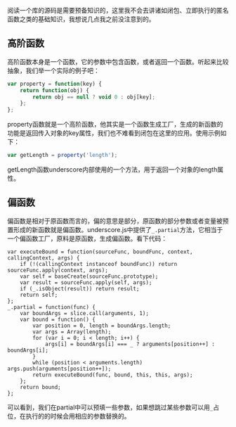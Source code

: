 阅读一个库的源码是需要预备知识的，这里我不会去讲诸如闭包、立即执行的匿名函数之类的基础知识，我想说几点我之前没注意到的。

## 高阶函数

高阶函数本身是一个函数，它的参数中包含函数，或者返回一个函数。听起来比较抽象，我们举一个实际的例子吧：

```javascript
var property = function(key) {
    return function(obj) {
        return obj == null ? void 0 : obj[key];
    };
};
```

property函数就是一个高阶函数，他其实是一个函数生成工厂，生成的新函数的功能是返回传入对象的key属性，我们也不难看到闭包在这里的应用。使用示例如下：

```javascript
var getLength = property('length');
```

getLength函数underscore内部使用的一个方法，用于返回一个对象的length属性。

## 偏函数

偏函数是相对于原函数而言的，偏的意思是部分，原函数的部分参数或者变量被预置形成的新函数就是偏函数。underscore.js中提供了```_.partial```方法，它相当于一个偏函数工厂，原料是原函数，生成偏函数。看下代码：

```
var executeBound = function(sourceFunc, boundFunc, context, callingContext, args) {
    if (!(callingContext instanceof boundFunc)) return sourceFunc.apply(context, args);
    var self = baseCreate(sourceFunc.prototype);
    var result = sourceFunc.apply(self, args);
    if (_.isObject(result)) return result;
    return self;
};
_.partial = function(func) {
    var boundArgs = slice.call(arguments, 1);
    var bound = function() {
        var position = 0, length = boundArgs.length;
        var args = Array(length);
        for (var i = 0; i < length; i++) {
            args[i] = boundArgs[i] === _ ? arguments[position++] : boundArgs[i];
        }
        while (position < arguments.length) args.push(arguments[position++]);
        return executeBound(func, bound, this, this, args);
    };
    return bound;
};
```

可以看到，我们在partial中可以预填一些参数，如果想跳过某些参数可以用```_```占位，在执行的的时候会用相应的参数替换的。